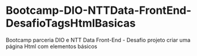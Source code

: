 # Bootcamp-DIO-NTTData-FrontEnd-DesafioTagsHtmlBasicas
Bootcamp parceria DIO e NTT Data Front-End - Desafio projeto criar uma página Html com elementos básicos
